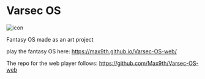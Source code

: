 # Varsec OS

![icon](https://github.com/user-attachments/assets/debd4a8e-dbe8-4b70-8ee4-8574fb5183c2)

 Fantasy OS made as an art project

play the fantasy OS here:
https://max9th.github.io/Varsec-OS-web/

The repo for the web player follows:
https://github.com/Max9th/Varsec-OS-web
